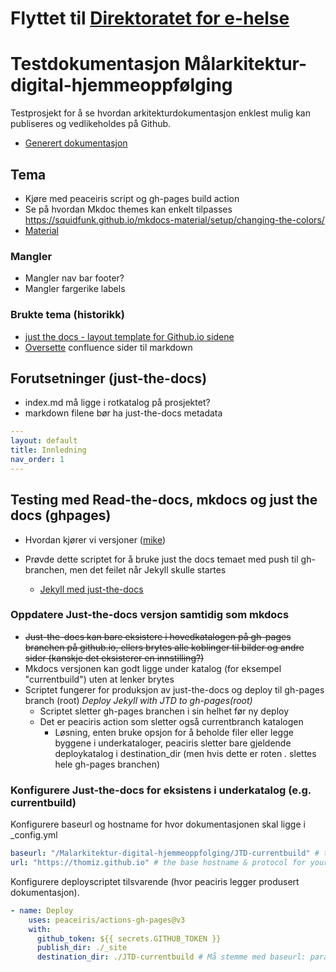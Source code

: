# Flyttet til [Direktoratet for e-helse](https://github.com/Direktoratet-for-e-helse/Malarkitektur-digital-hjemmeoppfolging)

# Testdokumentasjon Målarkitektur-digital-hjemmeoppfølging

Testprosjekt for å se hvordan arkitekturdokumentasjon enklest mulig kan publiseres og vedlikeholdes på Github.

* [Generert dokumentasjon](https://thomiz.github.io/Malarkitektur-digital-hjemmeoppfolging/)

## Tema

* Kjøre med peaceiris script og gh-pages build action
* Se på hvordan Mkdoc themes kan enkelt tilpasses https://squidfunk.github.io/mkdocs-material/setup/changing-the-colors/
* [Material](https://squidfunk.github.io/mkdocs-material/reference/)

### Mangler

* Mangler nav bar footer?
* Mangler fargerike labels

### Brukte tema (historikk)

* [just the docs - layout template for Github.io sidene](https://github.com/just-the-docs/just-the-docs)
* [Oversette](https://metamug.com/util/confluence-to-markdown/) confluence sider til markdown

## Forutsetninger (just-the-docs)

* index.md må ligge i rotkatalog på prosjektet?
* markdown filene bør ha just-the-docs metadata

~~~yaml
---
layout: default
title: Innledning
nav_order: 1
---
~~~

## Testing med Read-the-docs, mkdocs og just the docs (ghpages)

* Hvordan kjører vi versjoner ([mike](https://github.com/jimporter/mike))
* Prøvde dette scriptet for å bruke just the docs temaet med push til gh-branchen, men det feilet når Jekyll skulle startes

  * [Jekyll med just-the-docs](https://github.com/MichaelCurrin/jekyll-actions-quickstart)

### Oppdatere Just-the-docs versjon samtidig som mkdocs

* ~~Just-the-docs kan bare eksistere i hovedkatalogen på gh-pages branchen på github.io, ellers brytes alle koblinger til bilder og andre sider (kanskje det eksisterer en innstilling?)~~
* Mkdocs versjonen kan godt ligge under katalog (for eksempel "currentbuild") uten at lenker brytes
* Scriptet fungerer for produksjon av just-the-docs og deploy til gh-pages branch (root) *Deploy Jekyll with JTD to gh-pages(root)*
  * Scriptet sletter gh-pages branchen i sin helhet før ny deploy
  * Det er peaciris action som sletter også currentbranch katalogen
    * Løsning, enten bruke opsjon for å beholde filer eller legge byggene i underkataloger, peaciris sletter bare gjeldende deploykatalog i destination_dir (men hvis dette er roten *.* slettes hele gh-pages branchen)

### Konfigurere Just-the-docs for eksistens i underkatalog (e.g. currentbuild)

Konfigurere baseurl og hostname for hvor dokumentasjonen skal ligge i _config.yml
~~~yaml
baseurl: "/Malarkitektur-digital-hjemmeoppfolging/JTD-currentbuild" # the subpath of your site, e.g. /blog
url: "https://thomiz.github.io" # the base hostname & protocol for your site, e.g. http://example.com
~~~

Konfigurere deployscriptet tilsvarende (hvor peaciris legger produsert dokumentasjon).
~~~yaml
- name: Deploy
    uses: peaceiris/actions-gh-pages@v3
    with:
      github_token: ${{ secrets.GITHUB_TOKEN }}
      publish_dir: ./_site
      destination_dir: ./JTD-currentbuild # Må stemme med baseurl: parameter i _config
~~~